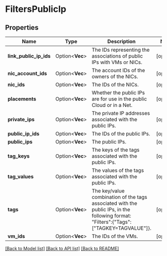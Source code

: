 # FiltersPublicIp

## Properties

Name | Type | Description | Notes
------------ | ------------- | ------------- | -------------
**link_public_ip_ids** | Option<**Vec<String>**> | The IDs representing the associations of public IPs with VMs or NICs. | [optional]
**nic_account_ids** | Option<**Vec<String>**> | The account IDs of the owners of the NICs. | [optional]
**nic_ids** | Option<**Vec<String>**> | The IDs of the NICs. | [optional]
**placements** | Option<**Vec<String>**> | Whether the public IPs are for use in the public Cloud or in a Net. | [optional]
**private_ips** | Option<**Vec<String>**> | The private IP addresses associated with the public IPs. | [optional]
**public_ip_ids** | Option<**Vec<String>**> | The IDs of the public IPs. | [optional]
**public_ips** | Option<**Vec<String>**> | The public IPs. | [optional]
**tag_keys** | Option<**Vec<String>**> | The keys of the tags associated with the public IPs. | [optional]
**tag_values** | Option<**Vec<String>**> | The values of the tags associated with the public IPs. | [optional]
**tags** | Option<**Vec<String>**> | The key/value combination of the tags associated with the public IPs, in the following format: &quot;Filters&quot;:{&quot;Tags&quot;:[&quot;TAGKEY=TAGVALUE&quot;]}. | [optional]
**vm_ids** | Option<**Vec<String>**> | The IDs of the VMs. | [optional]

[[Back to Model list]](../README.md#documentation-for-models) [[Back to API list]](../README.md#documentation-for-api-endpoints) [[Back to README]](../README.md)



